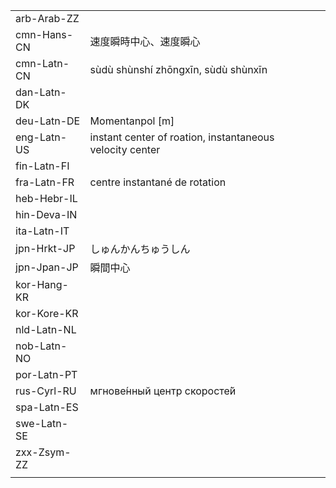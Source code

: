 | | | |
|-|-|-|
| arb-Arab-ZZ |  |  |
| cmn-Hans-CN | 速度瞬時中心、速度瞬心 |  |
| cmn-Latn-CN | sùdù shùnshí zhōngxīn, sùdù shùnxīn |  |
| dan-Latn-DK |  |  |
| deu-Latn-DE | Momentanpol [m] |  |
| eng-Latn-US | instant center of roation, instantaneous velocity center |  |
| fin-Latn-FI |  |  |
| fra-Latn-FR | centre instantané de rotation |  |
| heb-Hebr-IL |  |  |
| hin-Deva-IN |  |  |
| ita-Latn-IT |  |  |
| jpn-Hrkt-JP | しゅんかんちゅうしん |  |
| jpn-Jpan-JP | 瞬間中心 |  |
| kor-Hang-KR |  |  |
| kor-Kore-KR |  |  |
| nld-Latn-NL |  |  |
| nob-Latn-NO |  |  |
| por-Latn-PT |  |  |
| rus-Cyrl-RU | мгнове́нный центр скоросте́й |  |
| spa-Latn-ES |  |  |
| swe-Latn-SE |  |  |
| zxx-Zsym-ZZ |  |  |
|  |  |  |
